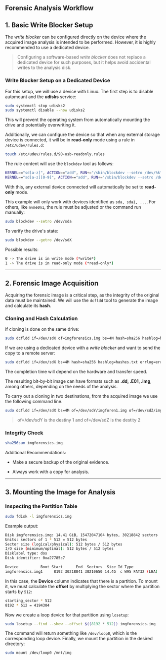 ## Forensic Analysis Workflow

## 1. Basic Write Blocker Setup

The _write blocker_ can be configured directly on the device where the acquired image analysis is intended to be performed. However, it is highly recommended to use a dedicated device.

> Configuring a software-based _write blocker_ does not replace a dedicated device for such purposes, but it helps avoid accidental writes to the analysis disk.

### Write Blocker Setup on a Dedicated Device

For this setup, we will use a device with Linux. The first step is to disable automount and the **udisks** service:

```bash
sudo systemctl stop udisks2
sudo systemctl disable --now udisks2
```

This will prevent the operating system from automatically mounting the drive and potentially overwriting it.

Additionally, we can configure the device so that when any external storage device is connected, it will be in **read-only** mode using a rule in `/etc/udev/rules.d`:

```bash
touch /etc/udev/rules.d/90-usb-readonly.rules
```

The rule content will use the `blockdev` tool as follows:

```bash
KERNEL=="sd[a-z]", ACTION=="add", RUN+="/sbin/blockdev --setro /dev/%k"
KERNEL=="sd[a-z][0-9]", ACTION=="add", RUN+="/sbin/blockdev --setro /dev/%k"
```

With this, any external device connected will automatically be set to **read-only** mode.

This example will only work with devices identified as `sda, sda1, ...`. For others, like `nvme0n1`, the rule must be adjusted or the command run manually:

```bash
sudo blockdev --setro /dev/sda
```

To verify the drive's state:

```bash
sudo blockdev --getro /dev/sdX
```

Possible results:

```bash
0 -> The drive is in write mode (*write*)
1 -> The drive is in read-only mode (*read-only*)
```

---

## 2. Forensic Image Acquisition

Acquiring the forensic image is a critical step, as the integrity of the original data must be maintained. We will use the `dcfldd` tool to generate the image and calculate its **hash**.

### Cloning and Hash Calculation

If cloning is done on the same drive:

```bash
sudo dcfldd if=/dev/sdX of=imgforensics.img bs=4M hash=sha256 hashlog=hashes.txt errlog=errorlog.txt statusinterval=5
```

If we are using a dedicated device with a _write blocker_ and want to send the copy to a remote server:

```bash
sudo dcfldd if=/dev/sdX bs=4M hash=sha256 hashlog=hashes.txt errlog=errorlog.txt | ssh user@ip "cat > /destiny/imgforensics.img"
```

The completion time will depend on the hardware and transfer speed.

The resulting bit-by-bit image can have formats such as **.dd, .E01, .img**, among others, depending on the needs of the analysis.

To carry out a cloning in two destinations, from the acquired image we use the following command line.

```bash
sudo dcfldd if=/dev/sdX bs=4M of=/dev/sdY/imgforen1.img of=/dev/sdZ/imgforen2.img hash=sha256 hashlog=hashlog.txt errlog=errorlog.txt statusinterval=5
```
> of=/dev/sdY is the destiny 1 and of=/dev/sdZ is the destity 2

### Integrity Check

```bash
sha256sum imgforensics.img
```

Additional Recommendations:

- Make a secure backup of the original evidence.
    
- Always work with a copy for analysis.
    

---

## 3. Mounting the Image for Analysis

### Inspecting the Partition Table

```bash
sudo fdisk -l imgforensics.img
```

Example output:

```bash
Disk imgforensics.img: 14.41 GiB, 15472047104 bytes, 30218842 sectors
Units: sectors of 1 * 512 = 512 bytes
Sector size (logical/physical): 512 bytes / 512 bytes
I/O size (minimum/optimal): 512 bytes / 512 bytes
Disklabel type: dos
Disk identifier: 0xa27785c7

Device          Boot Start      End  Sectors  Size Id Type
imgforensics.img1     8192 30218841 30210650 14.4G  c W95 FAT32 (LBA)
```

In this case, the **Device** column indicates that there is a partition. To mount it, we must calculate the **offset** by multiplying the sector where the partition starts by `512`:

```bash
starting_sector * 512
8192 * 512 = 4194304
```

Now we create a loop device for that partition using `losetup`:

```bash
sudo losetup --find --show --offset $((8192 * 512)) imgforensics.img
```

The command will return something like `/dev/loop0`, which is the corresponding loop device. Finally, we mount the partition in the desired directory:

```bash
sudo mount /dev/loop0 /mnt/img
```
